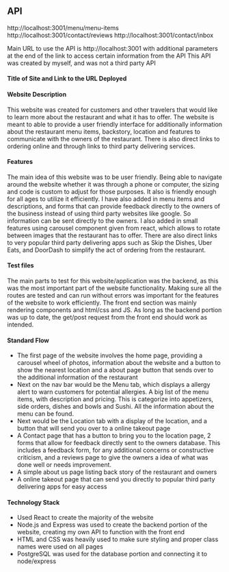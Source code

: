 ## API

http://localhost:3001/menu/menu-items
http://localhost:3001/contact/reviews
http://localhost:3001/contact/inbox

Main URL to use the API is http://localhost:3001 with additional parameters at the end of the link to access certain information from the API
This API was created by myself, and was not a third party API

#### Title of Site and Link to the URL Deployed

#### Website Description
This website was created for customers and other travelers that would like to learn more about the restaurant and what it has to offer. The website is meant to able to provide a user friendly interface for additionally information about the restaurant menu items, backstory, location and features to communicate with the owners of the restaurant. There is also direct links to ordering online and through links to third party delivering services.

#### Features
The main idea of this website was to be user friendly. Being able to navigate around the website whether it was through a phone or computer, the sizing and code is custom to adjust for those purposes. It also is friendly enough for all ages to utilize it efficiently. I have also added in menu items and descriptions, and forms that can provide feedback directly to the owners of the business instead of using third party websites like google. So information can be sent directly to the owners. 
I also added in small features using carousel component given from react, which allows to rotate between images that the restaurant has to offer.
There are also direct links to very popular third party delivering apps such as Skip the Dishes, Uber Eats, and DoorDash to simplify the act of ordering from the restaurant.

#### Test files
The main parts to test for this website/application was the backend, as this was the most important part of the website functionality. Making sure all the routes are tested and can run without errors was important for the features of the website to work efficiently. The front end section was mainly rendering components and html/css and JS. As long as the backend portion was up to date, the get/post request from the front end should work as intended.

#### Standard Flow
- The first page of the website involves the home page, providing a carousel wheel of photos, information about the website and a button to show the nearest location and a about page button that sends over to the additional information of the restaurant 
- Next on the nav bar would be the Menu tab, which displays a allergy alert to warn customers for potential allergies. A big list of the menu items, with description and pricing. This is categorize into appetizers, side orders, dishes and bowls and Sushi. All the information about the menu can be found.
- Next would be the Location tab with a display of the location, and a button that will send you over to a online takeout page
- A Contact page that has a button to bring you to the location page, 2 forms that allow for feedback directly sent to the owners database. This includes a feedback form, for any additional concerns or constructive criticism, and a reviews page to give the owners a idea of what was done well or needs improvement.
- A simple about us page listing back story of the restaurant and owners
- A online takeout page that can send you directly to popular third party delivering apps for easy access
  
#### Technology Stack
- Used React to create the majority of the website
- Node.js and Express was used to create the backend portion of the website, creating my own API to function with the front end
- HTML and CSS was heavily used to make sure styling and proper class names were used on all pages
- PostgreSQL was used for the database portion and connecting it to node/express